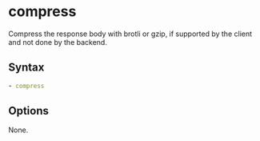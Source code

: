 compress
========

Compress the response body with brotli or gzip, if supported by the client and not done by the backend.

Syntax
------

```yaml
- compress
```

Options
-------

None.
